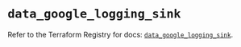 # `data_google_logging_sink`

Refer to the Terraform Registry for docs: [`data_google_logging_sink`](https://registry.terraform.io/providers/hashicorp/google/6.27.0/docs/data-sources/logging_sink).
